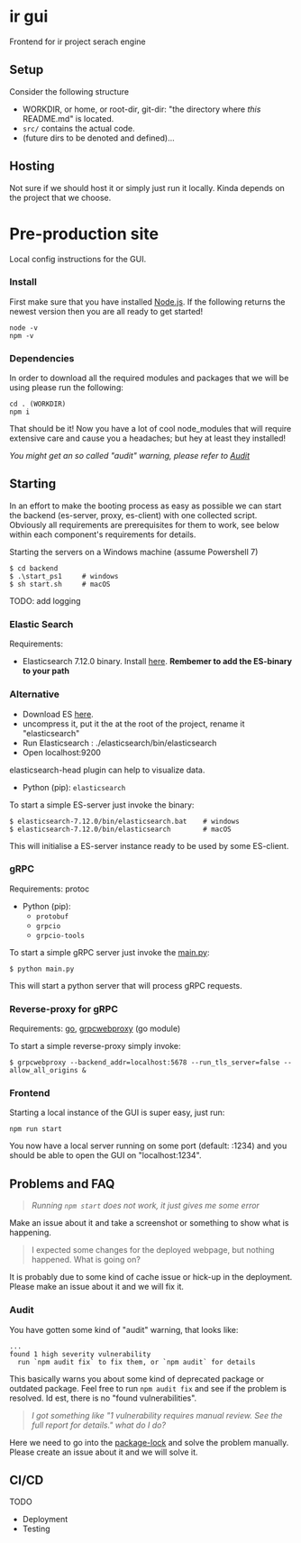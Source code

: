 # ir gui
Frontend for ir project serach engine

## Setup
Consider the following structure
* WORKDIR, or home, or root-dir, git-dir: "the directory where _this_ README.md" is located.
* `src/` contains the actual code.
* (future dirs to be denoted and defined)...

## Hosting
Not sure if we should host it or simply just run it locally. Kinda depends on the project that we choose.

# Pre-production site
Local config instructions for the GUI.

### Install

First make sure that you have installed [Node.js](https://nodejs.org/en/download/).
If the following returns the newest version then you are all ready to get started!
```
node -v
npm -v
```

### Dependencies
In order to download all the required modules and packages that we will be using please run the following:

```
cd . (WORKDIR)
npm i
```
That should be it! Now you have a lot of cool node_modules that will require extensive care and cause you a headaches; but hey at least they installed!

_You might get an so called "audit" warning, please refer to [Audit](###Audit)_

## Starting

In an effort to make the booting process as easy as possible we can start the backend (es-server, proxy, es-client) with one collected script. Obviously all requirements are prerequisites for them to work, see below within each component's requirements for details.

Starting the servers on a Windows machine (assume Powershell 7)
```shell
$ cd backend
$ .\start_ps1     # windows
$ sh start.sh     # macOS
```
TODO: add logging


### Elastic Search
Requirements:
* Elasticsearch 7.12.0 binary. Install [here](https://www.elastic.co/downloads/elasticsearch). **Rembemer to add the ES-binary to your path**

### Alternative
* Download ES [here](https://www.elastic.co/downloads/elasticsearch).
* uncompress it, put it the at the root of the project, rename it "elasticsearch"
* Run Elasticsearch : ./elasticsearch/bin/elasticsearch
* Open localhost:9200

elasticsearch-head plugin can help to visualize data.

* Python (pip): `elasticsearch`

To start a simple ES-server just invoke the binary:
```shell
$ elasticsearch-7.12.0/bin/elasticsearch.bat    # windows
$ elasticsearch-7.12.0/bin/elasticsearch        # macOS
```
This will initialise a ES-server instance ready to be used by some ES-client.

### gRPC
Requirements: protoc
* Python (pip):
  * `protobuf`
  * `grpcio`
  * `grpcio-tools`

To start a simple gRPC server just invoke the [main.py](/backend/src/es/main.py):
```shell
$ python main.py
```
This will start a python server that will process gRPC requests.

### Reverse-proxy for gRPC
Requirements: [go](https://golang.org/dl), [grpcwebproxy](https://github.com/improbable-eng/grpc-web/tree/master/go/grpcwebproxy) (go module)

To start a simple reverse-proxy simply invoke:
```shell
$ grpcwebproxy --backend_addr=localhost:5678 --run_tls_server=false --allow_all_origins &
```

### Frontend
Starting a local instance of the GUI is super easy, just run:

```
npm run start
```
You now have a local server running on some port (default: :1234) and you should be able to open the GUI on "localhost:1234".


## Problems and FAQ

> _Running `npm start` does not work, it just gives me some error_

Make an issue about it and take a screenshot or something to show what is happening.

> I expected some changes for the deployed webpage, but nothing happened. What is going on?

It is probably due to some kind of cache issue or hick-up in the deployment. Please make an issue about it and we will fix it.


### Audit
You have gotten some kind of "audit" warning, that looks like:
```
...
found 1 high severity vulnerability
  run `npm audit fix` to fix them, or `npm audit` for details
```
This basically warns you about some kind of deprecated package or outdated package. Feel free to run `npm audit fix` and see if the problem is resolved. Id est, there is no "found vulnerabilities".

> _I got something like "1 vulnerability requires manual review. See the full report for details." what do I do?_

Here we need to go into the [package-lock](./package-lock.json) and solve the problem manually. Please create an issue about it and we will solve it.

## CI/CD
TODO
* Deployment
* Testing


